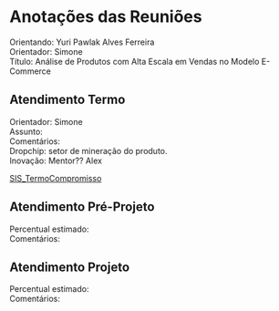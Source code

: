 # Anotações das Reuniões

Orientando: Yuri Pawlak Alves Ferreira  
Orientador: Simone  
Título: Análise de Produtos com Alta Escala em Vendas no Modelo E-Commerce  

## Atendimento Termo

Orientador: Simone  
Assunto:  
Comentários:  
Dropchip: setor de mineração do produto.  
Inovação: Mentor?? Alex  

[SIS_TermoCompromisso](SIS_TermoCompromisso.pdf)

## Atendimento Pré-Projeto

Percentual estimado:  
Comentários:  

## Atendimento Projeto

Percentual estimado:  
Comentários:  

